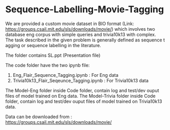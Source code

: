 # Sequence-Labelling-Movie-Tagging
We are provided a custom movie dataset in BIO format (Link: https://groups.csail.mit.edu/sls/downloads/movie/) which involves two database eng corpus with simple queries and trivia10k13 with complex. The task described in the given problem is generally defined as sequence tagging or sequence labelling in the literature. 


The folder contains SL.ppt (Presentation file)

The code folder have the two ipynb file:
1. Eng_Flair_Sequence_Tagging.ipynb : For Eng data
2. Trivia10k13_Flair_Seqeunce_Tagging.ipynb : For Trivia10k13 data

The Model-Eng folder inside Code folder, contain log and test/dev ouput files of model trained on Eng data.
The Model-Trivia folder inside Code folder, contain log and test/dev ouput files of model trained on Trivia10k13 data.

Data can be downloaded from : https://groups.csail.mit.edu/sls/downloads/movie/
